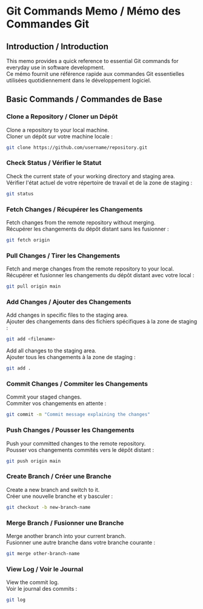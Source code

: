 # Git Commands Memo / Mémo des Commandes Git

## Introduction / Introduction
This memo provides a quick reference to essential Git commands for everyday use in software development.\
Ce mémo fournit une référence rapide aux commandes Git essentielles utilisées quotidiennement dans le développement logiciel.

## Basic Commands / Commandes de Base

### Clone a Repository / Cloner un Dépôt
Clone a repository to your local machine. \
Cloner un dépôt sur votre machine locale :

```bash
git clone https://github.com/username/repository.git
```

### Check Status / Vérifier le Statut
Check the current state of your working directory and staging area. \
Vérifier l'état actuel de votre répertoire de travail et de la zone de staging :

```bash
git status
```

### Fetch Changes / Récupérer les Changements
Fetch changes from the remote repository without merging. \
Récupérer les changements du dépôt distant sans les fusionner :

```bash
git fetch origin
```

### Pull Changes / Tirer les Changements
Fetch and merge changes from the remote repository to your local. \
Récupérer et fusionner les changements du dépôt distant avec votre local :

```bash
git pull origin main
```

### Add Changes / Ajouter des Changements
Add changes in specific files to the staging area. \
Ajouter des changements dans des fichiers spécifiques à la zone de staging :

```bash
git add <filename>
```

Add all changes to the staging area. \
Ajouter tous les changements à la zone de staging :

```bash
git add .
```

### Commit Changes / Commiter les Changements
Commit your staged changes. \
Commiter vos changements en attente :

```bash
git commit -m "Commit message explaining the changes"
```

### Push Changes / Pousser les Changements
Push your committed changes to the remote repository. \
Pousser vos changements commités vers le dépôt distant :

```bash
git push origin main
```

### Create Branch / Créer une Branche
Create a new branch and switch to it. \
Créer une nouvelle branche et y basculer :

```bash
git checkout -b new-branch-name
```

### Merge Branch / Fusionner une Branche
Merge another branch into your current branch. \
Fusionner une autre branche dans votre branche courante :

```bash
git merge other-branch-name
```

### View Log / Voir le Journal
View the commit log. \
Voir le journal des commits :

```bash
git log
```
